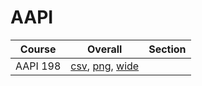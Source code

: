 # AAPI

| Course | Overall | Section |
| ------ | ------- | ------- |
| AAPI 198 | [csv](https://github.com/UCSD-Historical-Enrollment-Data/2025Winter/blob/main/overall/AAPI%20198.csv), [png](https://raw.githubusercontent.com/UCSD-Historical-Enrollment-Data/2025Winter/main/plot_overall/AAPI%20198.png), [wide](https://raw.githubusercontent.com/UCSD-Historical-Enrollment-Data/2025Winter/main/plot_overall_wide/AAPI%20198.png) |  |
